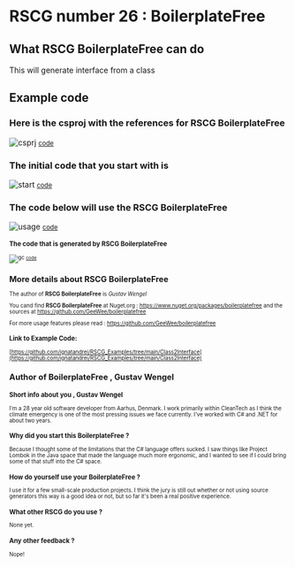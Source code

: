 
# RSCG number 26 : BoilerplateFree 


## What RSCG BoilerplateFree can do

This will generate interface from a class

## Example code 

### Here is the csproj with the references for RSCG BoilerplateFree

![csprj](http://ignatandrei.github.io/RSCG_Examples/images/BoilerplateFree/The.csproj.png)
<small>
[code](http://ignatandrei.github.io/RSCG_Examples/images/BoilerplateFree/The.csproj)
</small>


### The initial code that you start with is 


![start](http://ignatandrei.github.io/RSCG_Examples/images/BoilerplateFree/ExistingCode.cs.png)
<small>
[code](http://ignatandrei.github.io/RSCG_Examples/images/BoilerplateFree/ExistingCode.cs)
</small>

### The code below will use the RSCG BoilerplateFree 

![usage](http://ignatandrei.github.io/RSCG_Examples/images/BoilerplateFree/Usage.cs.png)
<small>
[code](http://ignatandrei.github.io/RSCG_Examples/images/BoilerplateFree/Usage.cs)
<small>


###  The code that is generated by RSCG BoilerplateFree

![gc](http://ignatandrei.github.io/RSCG_Examples/images/BoilerplateFree/GeneratedCode.cs.png)
<small>
[code](http://ignatandrei.github.io/RSCG_Examples/images/BoilerplateFree/GeneratedCode.cs)
</small>


## More details about RSCG BoilerplateFree

The author of **RSCG BoilerplateFree** is *Gustav Wengel*

You cand find **RSCG BoilerplateFree** at Nuget.org :    https://www.nuget.org/packages/boilerplatefree
and the sources at https://github.com/GeeWee/boilerplatefree

For more usage features please read : https://github.com/GeeWee/boilerplatefree 


### Link to Example Code: 

[https://github.com/ignatandrei/RSCG_Examples/tree/main/Class2Interface](https://github.com/ignatandrei/RSCG_Examples/tree/main/Class2Interface)



 
## Author of BoilerplateFree ,  Gustav Wengel

### Short info about you ,  Gustav Wengel

I'm a 28 year old software developer from Aarhus, Denmark. I work primarily within CleanTech as I think the climate emergency is one of the most pressing issues we face currently. I've worked with C# and .NET for about two years.

###  Why did you start this BoilerplateFree  ?
Because I thought some of the limitations that the C# language offers sucked. I saw things like Project Lombok in the Java space that made the language much more ergonomic, and I wanted to see if I could bring some of that stuff into the C# space.


###  How do yourself use your BoilerplateFree  ?

I use it for a few small-scale production projects. I think the jury is still out whether or not using source generators this way is a good idea or not, but so far it's been a real positive experience.

###  What other RSCG do you use ?

None yet.


###  Any other feedback ?

Nope!





